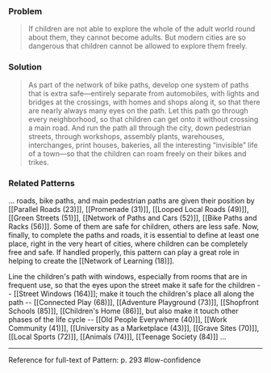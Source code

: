 ### Problem
>If children are not able to explore the whole of the adult world round about them, they cannot become adults. But modern cities are so dangerous that children cannot be allowed to explore them freely.

### Solution
>As part of the network of bike paths, develop one system of paths that is extra safe—entirely separate from automobiles, with lights and bridges at the crossings, with homes and shops along it, so that there are nearly always many eyes on the path. Let this path go through every neighborhood, so that children can get onto it without crossing a main road. And run the path all through the city, down pedestrian streets, through workshops, assembly plants, warehouses, interchanges, print houses, bakeries, all the interesting “invisible” life of a town—so that the children can roam freely on their bikes and trikes.

### Related Patterns
... roads, bike paths, and main pedestrian paths are given their position by [[Parallel Roads (23)]], [[Promenade (31)]], [[Looped Local Roads (49)]], [[Green Streets (51)]], [[Network of Paths and Cars (52)]], [[Bike Paths and Racks (56)]]. Some of them are safe for children, others are less safe. Now, finally, to complete the paths and roads, it is essential to define at least one place, right in the very heart of cities, where children can be completely free and safe. If handled properly, this pattern can play a great role in helping to create the [[Network of Learning (18)]].

Line the children's path with windows, especially from rooms that are in frequent use, so that the eyes upon the street make it safe for the children -- [[Street Windows (164)]]; make it touch the children's place all along the path -- [[Connected Play (68)]], [[Adventure Playground (73)]], [[Shopfront Schools (85)]], [[Children's Home (86)]], but also make it touch other phases of the life cycle -- [[Old People Everywhere (40)]], [[Work Community (41)]], [[University as a Marketplace (43)]], [[Grave Sites (70)]], [[Local Sports (72)]], [[Animals (74)]], [[Teenage Society (84)]] ...

---
Reference for full-text of Pattern: p. 293 #low-confidence 